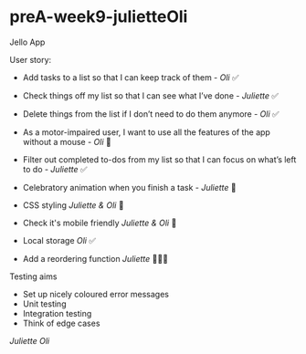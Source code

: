 # preA-week9-julietteOli
Jello App


User story:

* Add tasks to a list so that I can keep track of them - _Oli_ ✅

* Check things off my list so that I can see what I’ve done - _Juliette_ ✅

* Delete things from the list if I don’t need to do them anymore - _Oli_ ✅

* As a motor-impaired user, I want to use all the features of the app without a mouse - _Oli_ 🤔

* Filter out completed to-dos from my list so that I can focus on what’s left to do - _Juliette_ ✅

* Celebratory animation when you finish a task - _Juliette_ 🤔

* CSS styling _Juliette & Oli_ 🤔

* Check it's mobile friendly _Juliette & Oli_ 🤔

* Local storage _Oli_ ✅

* Add a reordering function _Juliette_ 🤔🤔🤔


Testing aims
* Set up nicely coloured error messages 
* Unit testing 
* Integration testing 
* Think of edge cases 



_Juliette_ _Oli_
